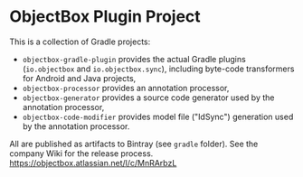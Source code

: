 # ObjectBox Plugin Project

This is a collection of Gradle projects:
- `objectbox-gradle-plugin` provides the actual Gradle plugins (`io.objectbox` and `io.objectbox.sync`),
  including byte-code transformers for Android and Java projects,
- `objectbox-processor` provides an annotation processor,
- `objectbox-generator` provides a source code generator used by the annotation processor,
- `objectbox-code-modifier` provides model file ("IdSync") generation used by the annotation processor.

All are published as artifacts to Bintray (see `gradle` folder). See the company Wiki for the release process.
https://objectbox.atlassian.net/l/c/MnRArbzL
